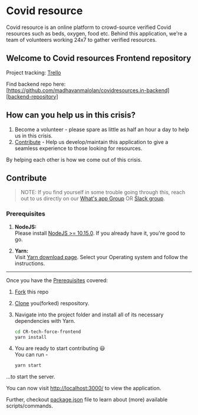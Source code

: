 # Covid resource

Covid resource is an online platform to crowd-source verified Covid resources such as beds, oxygen, food etc.
Behind this application, we're a team of volunteers working 24x7 to gather verified resources.

## Welcome to Covid resources Frontend repository

Project tracking: [Trello][project-tracking]

Find backend repo here: [https://github.com/madhavanmalolan/covidresources.in-backend][backend-repository]

## How can you help us in this crisis?

1. Become a volunteer - please spare as little as half an hour a day to help us in this crisis.
2. [Contribute](#Contribute) - Help us develop/maintain this application to give a seamless experience to those looking for resources.

By helping each other is how we come out of this crisis.

## Contribute

> NOTE: If you find yourself in some trouble going through this, reach out to us directly on our [What's app Group][whats-app-group] OR [Slack group][slack-group].

### Prerequisites

1. **NodeJS:** <br>
   Please install [NodeJS >= 10.15.0](https://nodejs.org/en/download/). If you already have it, you're good to go.

1. **Yarn:** <br>
   Visit [Yarn download page](https://yarnpkg.com/en/docs/install). Select your Operating system and follow the instructions.

<!-- 1. **EditorConfig:** <br>
   Please visit [EditorConfig](https://editorconfig.org/) -> `Download a Plugin` section and scroll through to see if you need to install an additional Plugin/Extension for your code editor or IDE. If your IDE needs one, you should find a link to that plugin/extension on that page.

   This prerequisite is directly related to [`.editorconfig`][repo-link/blob/develop/.editorconfig] in the root directory of this project.

   **_More About EditorConfig:_** <br>
   EditorConfig helps maintain consistent coding styles for multiple developers working on the same project across various editors and IDEs. The EditorConfig project consists of a file format for defining coding styles and a collection of text editor plugins that enable editors to read the file format and adhere to defined styles. EditorConfig files are easily readable, and they work nicely with version control systems.

   -->

---

Once you have the [Prerequisites](#prerequisites) covered:

1. [Fork][how-to-fork] this repo

1. [Clone][how-to-clone] you(forked) respository.

1. Navigate into the project folder and install all of its necessary dependencies with Yarn.

   ```sh
   cd CR-tech-force-frontend
   yarn install
   ```

1. You are ready to start contributing 😃 <br>
   You can run -

   ```sh
   yarn start
   ```

...to start the server.

You can now visit <http://localhost:3000/> to view the application.

Further, checkout [package.json](https://github.com/CodingGardenCommunity/app-backend/blob/develop/package.json) file to learn about (more) available scripts/commands.

<!-- Links -->

[slack-group]: https://join.slack.com/t/covidresourcesin/shared_invite/zt-poh78y1y-EVLUgWvw4uli7Cy6tfGQwQ
[whats-app-group]: https://chat.whatsapp.com/Hu1vvpQw0A6GBG1aTJPHoV
[how-to-fork]: https://docs.github.com/en/github/getting-started-with-github/fork-a-repo
[backend-repository]: https://github.com/madhavanmalolan/covidresources.in-backend
[how-to-clone]: https://help.github.com/articles/cloning-a-repository/
[project-tracking]: https://trello.com/b/QtahJCEi/covid-resources

